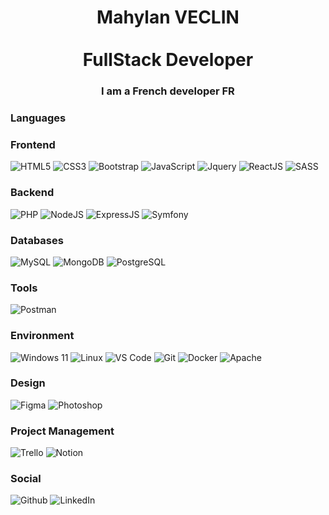 <h1 align="center">
 Mahylan VECLIN
  <br><br>
  <span>FullStack Developer</span>
  <br>
</h1>

<h3 align="center">
  I am a French <strong>developer</strong> FR</br>
</h3>

### Languages
### Frontend
![HTML5](https://ziadoua.github.io/m3-Markdown-Badges/badges/HTML/html2.svg)
![CSS3](https://ziadoua.github.io/m3-Markdown-Badges/badges/CSS/css2.svg)
![Bootstrap](https://ziadoua.github.io/m3-Markdown-Badges/badges/Bootstrap/bootstrap3.svg)
![JavaScript](https://ziadoua.github.io/m3-Markdown-Badges/badges/Javascript/javascript2.svg)
![Jquery](https://ziadoua.github.io/m3-Markdown-Badges/badges/jQuery/jquery1.svg)
![ReactJS](https://ziadoua.github.io/m3-Markdown-Badges/badges/React/react2.svg)
![SASS](https://ziadoua.github.io/m3-Markdown-Badges/badges/Sass/sass1.svg)


### Backend
![PHP](https://ziadoua.github.io/m3-Markdown-Badges/badges/PHP/php2.svg)
![NodeJS](https://ziadoua.github.io/m3-Markdown-Badges/badges/NodeJS/nodejs2.svg)
![ExpressJS](https://ziadoua.github.io/m3-Markdown-Badges/badges/Express/express2.svg)
![Symfony](https://ziadoua.github.io/m3-Markdown-Badges/badges/Symfony/symfony2.svg)

### Databases
![MySQL](https://ziadoua.github.io/m3-Markdown-Badges/badges/MySQL/mysql2.svg)
![MongoDB](https://ziadoua.github.io/m3-Markdown-Badges/badges/MongoDB/mongodb2.svg)
![PostgreSQL](https://ziadoua.github.io/m3-Markdown-Badges/badges/PostgreSQL/postgresql1.svg)

### Tools
![Postman](https://ziadoua.github.io/m3-Markdown-Badges/badges/Postman/postman2.svg)

### Environment
![Windows 11](https://ziadoua.github.io/m3-Markdown-Badges/badges/Windows/windows2.svg)
![Linux](https://ziadoua.github.io/m3-Markdown-Badges/badges/Linux/linux2.svg)
![VS Code](https://ziadoua.github.io/m3-Markdown-Badges/badges/VisualStudioCode/visualstudiocode2.svg)
![Git](https://ziadoua.github.io/m3-Markdown-Badges/badges/Git/git2.svg)
![Docker](https://ziadoua.github.io/m3-Markdown-Badges/badges/Docker/docker2.svg)
![Apache](https://ziadoua.github.io/m3-Markdown-Badges/badges/Apache/apache3.svg)


### Design
![Figma](https://ziadoua.github.io/m3-Markdown-Badges/badges/Figma/figma2.svg)
![Photoshop](https://ziadoua.github.io/m3-Markdown-Badges/badges/Photoshop/photoshop2.svg)

### Project Management
![Trello](https://ziadoua.github.io/m3-Markdown-Badges/badges/Trello/trello2.svg)
![Notion](https://ziadoua.github.io/m3-Markdown-Badges/badges/Notion/notion2.svg)

### Social
![Github](https://ziadoua.github.io/m3-Markdown-Badges/badges/Github/github1.svg)
![LinkedIn](https://ziadoua.github.io/m3-Markdown-Badges/badges/LinkedIn/linkedin1.svg)
